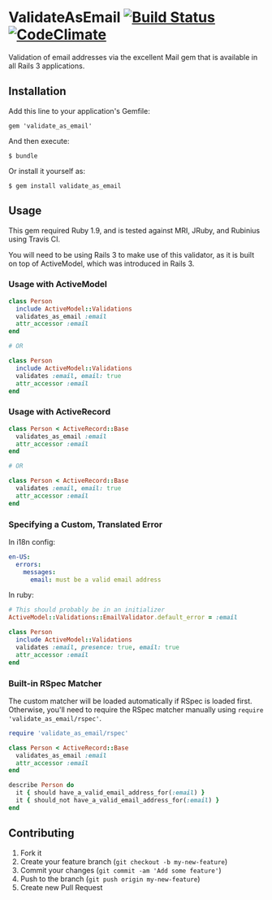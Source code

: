 # ValidateAsEmail [![Build Status](https://secure.travis-ci.org/evently/validate_as_email.png?branch=master)](http://travis-ci.org/evently/validate_as_email) [![CodeClimate](https://codeclimate.com/badge.png)](https://codeclimate.com/github/evently/validate_as_email)

Validation of email addresses via the excellent Mail gem that is
available in all Rails 3 applications.

## Installation

Add this line to your application's Gemfile:

    gem 'validate_as_email'

And then execute:

    $ bundle

Or install it yourself as:

    $ gem install validate_as_email

## Usage

This gem required Ruby 1.9, and is tested against MRI, JRuby, and
Rubinius using Travis CI.

You will need to be using Rails 3 to make use of this validator, as it
is built on top of ActiveModel, which was introduced in Rails 3.

### Usage with ActiveModel

``` ruby
class Person
  include ActiveModel::Validations
  validates_as_email :email
  attr_accessor :email
end

# OR

class Person
  include ActiveModel::Validations
  validates :email, email: true
  attr_accessor :email
end
```

### Usage with ActiveRecord

``` ruby
class Person < ActiveRecord::Base
  validates_as_email :email
  attr_accessor :email
end

# OR

class Person < ActiveRecord::Base
  validates :email, email: true
  attr_accessor :email
end
```

### Specifying a Custom, Translated Error

In i18n config:

``` yaml
en-US:
  errors:
    messages:
      email: must be a valid email address
```

In ruby:
``` ruby
# This should probably be in an initializer
ActiveModel::Validations::EmailValidator.default_error = :email

class Person
  include ActiveModel::Validations
  validates :email, presence: true, email: true
  attr_accessor :email
end
```

### Built-in RSpec Matcher

The custom matcher will be loaded automatically if RSpec is loaded
first. Otherwise, you'll need to require the RSpec matcher manually
using `require 'validate_as_email/rspec'`.

``` ruby
require 'validate_as_email/rspec'

class Person < ActiveRecord::Base
  validates_as_email :email
  attr_accessor :email
end

describe Person do
  it { should have_a_valid_email_address_for(:email) }
  it { should_not have_a_valid_email_address_for(:email) }
end
```

## Contributing

1. Fork it
2. Create your feature branch (`git checkout -b my-new-feature`)
3. Commit your changes (`git commit -am 'Add some feature'`)
4. Push to the branch (`git push origin my-new-feature`)
5. Create new Pull Request
